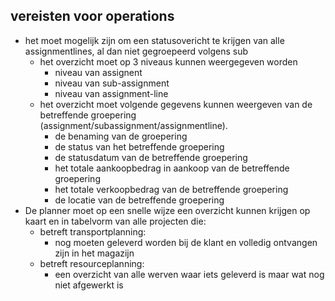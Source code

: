 ## vereisten voor operations
+ het moet mogelijk zijn om een statusovericht te krijgen van alle assignmentlines, al dan niet gegroepeerd volgens sub
	+ het overzicht moet op 3 niveaus kunnen weergegeven worden
		+ niveau van assignent
		+ niveau van sub-assignment
		+ niveau van assignment-line
	+ het overzicht moet volgende gegevens kunnen weergeven van de betreffende groepering (assignment/subassignment/assignmentline).
		+ de benaming van de groepering 
		+ de status van het betreffende groepering
		+ de statusdatum van de betreffende groepering
		+ het totale aankoopbedrag in aankoop van de betreffende groepering
		+ het totale verkoopbedrag van de betreffende groepering
		+ de locatie van de betreffende groepering
+ De planner moet op een snelle wijze een overzicht kunnen krijgen op kaart en in tabelvorm van alle projecten die:
	+ betreft transportplanning:
		+ nog moeten geleverd worden bij de klant en volledig ontvangen zijn in het magazijn
	+ betreft resourceplanning:
		+ een overzicht van alle werven waar iets geleverd is maar wat nog niet afgewerkt is

